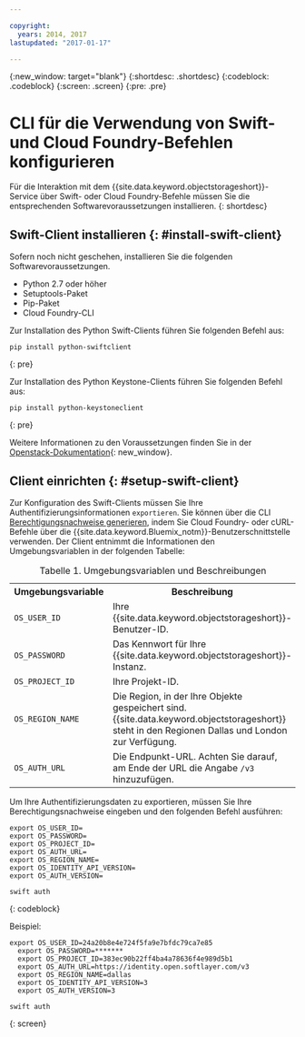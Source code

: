 ```yaml
---

copyright:
  years: 2014, 2017
lastupdated: "2017-01-17"

---
```


{:new_window: target="blank"}
{:shortdesc: .shortdesc}
{:codeblock: .codeblock}
{:screen: .screen}
{:pre: .pre}

# CLI für die Verwendung von Swift- und Cloud Foundry-Befehlen konfigurieren

Für die Interaktion mit dem {{site.data.keyword.objectstorageshort}}-Service über Swift- oder Cloud Foundry-Befehle müssen Sie die entsprechenden Softwarevoraussetzungen installieren.
{: shortdesc}


## Swift-Client installieren {: #install-swift-client}

Sofern noch nicht geschehen, installieren Sie die folgenden Softwarevoraussetzungen.
* Python 2.7 oder höher
* Setuptools-Paket
* Pip-Paket
* Cloud Foundry-CLI


Zur Installation des Python Swift-Clients führen Sie folgenden Befehl aus:
```
pip install python-swiftclient
```
{: pre}

Zur Installation des Python Keystone-Clients führen Sie folgenden Befehl aus:
```
pip install python-keystoneclient
```
{: pre}

Weitere Informationen zu den Voraussetzungen finden Sie in der [Openstack-Dokumentation](http://docs.openstack.org/user-guide/common/cli_install_openstack_command_line_clients.html#install-the-prerequisite-software){: new_window}.


## Client einrichten {: #setup-swift-client}

Zur Konfiguration des Swift-Clients müssen Sie Ihre Authentifizierungsinformationen `exportieren`. Sie können über die CLI [Berechtigungsnachweise generieren](/docs/services/ObjectStorage/os_credentials.html), indem Sie Cloud Foundry- oder cURL-Befehle über die {{site.data.keyword.Bluemix_notm}}-Benutzerschnittstelle verwenden. Der Client entnimmt die Informationen den Umgebungsvariablen in der folgenden Tabelle:

<table>
<caption> Tabelle 1. Umgebungsvariablen und Beschreibungen</caption>
  <tr>
    <th> Umgebungsvariable </th>
    <th> Beschreibung </th>
  </tr>
  <tr>
    <td> <code>OS_USER_ID</code> </td>
    <td> Ihre {{site.data.keyword.objectstorageshort}}-Benutzer-ID. </td>
  </tr>
  <tr>
    <td> <code>OS_PASSWORD</code> </td>
    <td> Das Kennwort für Ihre {{site.data.keyword.objectstorageshort}}-Instanz. </td>
  </tr>
  <tr>
    <td> <code>OS_PROJECT_ID</code> </td>
    <td> Ihre Projekt-ID. </td>
  </tr>
  <tr>
    <td> <code>OS_REGION_NAME</code> </td>
    <td> Die Region, in der Ihre Objekte gespeichert sind. {{site.data.keyword.objectstorageshort}} steht in den Regionen Dallas und London zur Verfügung. </td>
  </tr>
  <tr>
    <td> <code>OS_AUTH_URL</code> </td>
    <td> Die Endpunkt-URL. Achten Sie darauf, am Ende der URL die Angabe <code>/v3</code> hinzuzufügen. </td>
  </tr>
</table>



Um Ihre Authentifizierungsdaten zu exportieren, müssen Sie Ihre Berechtigungsnachweise eingeben und den folgenden Befehl ausführen:
```
export OS_USER_ID=
export OS_PASSWORD=
export OS_PROJECT_ID=
export OS_AUTH_URL=
export OS_REGION_NAME=
export OS_IDENTITY_API_VERSION=
export OS_AUTH_VERSION=

swift auth
```
{: codeblock}


Beispiel:
```
export OS_USER_ID=24a20b8e4e724f5fa9e7bfdc79ca7e85
  export OS_PASSWORD=*******
  export OS_PROJECT_ID=383ec90b22ff4ba4a78636f4e989d5b1
  export OS_AUTH_URL=https://identity.open.softlayer.com/v3
  export OS_REGION_NAME=dallas
  export OS_IDENTITY_API_VERSION=3
  export OS_AUTH_VERSION=3

swift auth
```
{: screen}
